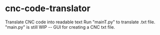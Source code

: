 # cnc-code-translator
Translate CNC code into readable text
Run "mainT.py" to translate .txt file.
"main.py" is still WIP -- GUI for creating a CNC txt file.
